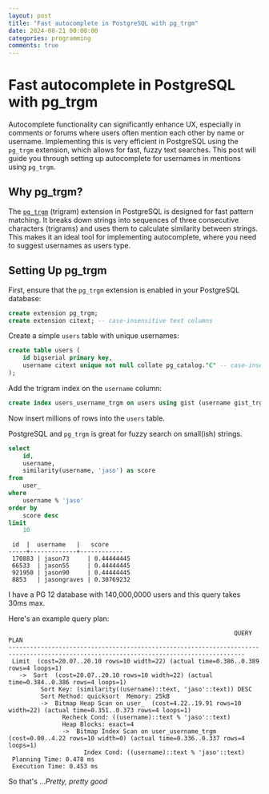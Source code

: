 ```yaml
---
layout: post  
title: "Fast autocomplete in PostgreSQL with pg_trgm"  
date: 2024-08-21 00:00:00  
categories: programming  
comments: true  
---
```


# Fast autocomplete in PostgreSQL with pg_trgm

Autocomplete functionality can significantly enhance UX, especially in comments or forums where users often mention each other by name or username. Implementing this is very efficient in PostgreSQL using the `pg_trgm` extension, which allows for fast, fuzzy text searches. This post will guide you through setting up autocomplete for usernames in mentions using `pg_trgm`.

## Why pg_trgm?

The [`pg_trgm`](https://www.postgresql.org/docs/current/pgtrgm.html) (trigram) extension in PostgreSQL is designed for fast pattern matching. It breaks down strings into sequences of three consecutive characters (trigrams) and uses them to calculate similarity between strings. This makes it an ideal tool for implementing autocomplete, where you need to suggest usernames as users type.

## Setting Up pg_trgm

First, ensure that the `pg_trgm` extension is enabled in your PostgreSQL database:

```sql
create extension pg_trgm;
create extension citext; -- case-insensitive text columns
```

Create a simple `users` table with unique usernames:

```sql
create table users (
	id bigserial primary key,
	username citext unique not null collate pg_catalog."C" -- case-insensitive, only ASCII.
);
```

Add the trigram index on the `username` column:

```sql
create index users_username_trgm on users using gist (username gist_trgm_ops);
```

Now insert millions of rows into the `users` table.


PostgreSQL and `pg_trgm` is great for fuzzy search on small(ish) strings.

```sql
select
	id,
	username,
	similarity(username, 'jaso') as score
from
	user_
where
	username % 'jaso'
order by
	score desc
limit
	10
```

```
 id  |  username   |   score    
-----+-------------+------------
 170883 | jason73     | 0.44444445
 66533  | jason55     | 0.44444445
 921950 | jason90     | 0.44444445
 8853   | jasongraves | 0.30769232
```

I have a PG 12 database with 140,000,0000 users and this query takes 30ms max.


Here's an example query plan:

```
                                                               QUERY PLAN                                                               
----------------------------------------------------------------------------------------------------------------------------------------
 Limit  (cost=20.07..20.10 rows=10 width=22) (actual time=0.386..0.389 rows=4 loops=1)
   ->  Sort  (cost=20.07..20.10 rows=10 width=22) (actual time=0.384..0.386 rows=4 loops=1)
         Sort Key: (similarity((username)::text, 'jaso'::text)) DESC
         Sort Method: quicksort  Memory: 25kB
         ->  Bitmap Heap Scan on user_  (cost=4.22..19.91 rows=10 width=22) (actual time=0.351..0.373 rows=4 loops=1)
               Recheck Cond: ((username)::text % 'jaso'::text)
               Heap Blocks: exact=4
               ->  Bitmap Index Scan on user_username_trgm  (cost=0.00..4.22 rows=10 width=0) (actual time=0.336..0.337 rows=4 loops=1)
                     Index Cond: ((username)::text % 'jaso'::text)
 Planning Time: 0.478 ms
 Execution Time: 0.453 ms
```


So that's ...*Pretty, pretty good*

